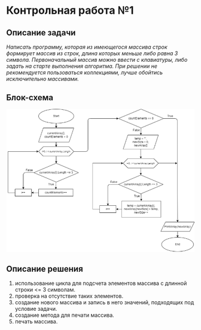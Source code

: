 # Контрольная работа №1

## Описание задачи
_Написать программу, которая из имеющегося массива строк формирует массив из строк, длина которых меньше либо равна 3 символа. Первоначальный массив можно ввести с клавиатуры, либо задать на старте выполнения алгоритма. При решении не рекомендуется пользоваться коллекциями, лучше обойтись исключительно массивами._

## Блок-схема
![](Flowchart.drawio.png "алгоритм решения")

## Описание решения
1. использование цикла для подсчета элементов массива с длинной строки <= 3 символам.
2. проверка на отсутствие таких элементов.
3. создание нового массива и запись в него значений, подходящих под условие задачи.
4. создание метода для печати массива.
5. печать массива.